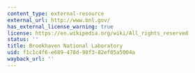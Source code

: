 ```yaml
---
content_type: external-resource
external_url: http://www.bnl.gov/
has_external_license_warning: true
license: https://en.wikipedia.org/wiki/All_rights_reserved
status: ''
title: Brookhaven National Laboratory
uid: f1c1c4f6-e689-478d-98f3-82ef05a5004a
wayback_url: ''
---
```

